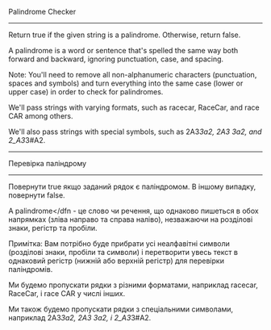 Palindrome Checker

---

Return true if the given string is a palindrome. Otherwise, return false.

A palindrome is a word or sentence that's spelled the same way both forward and backward, ignoring punctuation, case, and spacing.

Note: You'll need to remove all non-alphanumeric characters (punctuation, spaces and symbols) and turn everything into the same case (lower or upper case) in order to check for palindromes.

We'll pass strings with varying formats, such as racecar, RaceCar, and race CAR among others.

We'll also pass strings with special symbols, such as 2A3*3a2, 2A3 3a2, and 2_A3*3#A2.

---

Перевірка паліндрому

---

Повернути true якщо заданий рядок є паліндромом. В іншому випадку, повернути false.

A palindrome</dfn - це слово чи речення, що однаково пишеться в обох напрямках (зліва направо та справа наліво), незважаючи на розділові знаки, регістр та пробіли.

Примітка: Вам потрібно буде прибрати усі неалфавітні символи (розділові знаки, пробіли та символи) і перетворити увесь текст в однаковий регістр (нижній або верхній регістр) для перевірки паліндромів.

Ми будемо пропускати рядки з різними форматами, наприклад racecar, RaceCar, і race CAR у числі інших.

Ми також будемо пропускати рядки з спеціальними символами, наприклад 2A3*3a2, 2A3 3a2, і 2_A3*3#A2.
